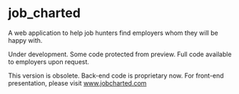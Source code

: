 # job_charted
A web application to help job hunters find employers whom they will be happy with.

Under development.
Some code protected from preview. Full code available to employers upon request.


<bold>This version is obsolete. Back-end code is proprietary now. For front-end presentation, please visit www.jobcharted.com</bold>

